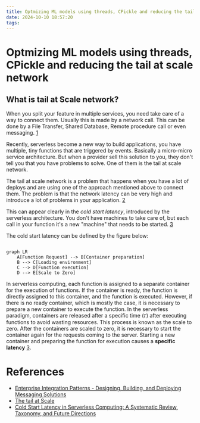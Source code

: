```yaml
---
title: Optmizing ML models using threads, CPickle and reducing the tail at scale network
date: 2024-10-10 18:57:20
tags:
---
```



# Optmizing ML models using threads, CPickle and reducing the tail at scale network

## What is tail at Scale network?

When you split your feature in multiple services, you need take care of a way to connect them. Usually this is made by a network call. This can be done by a File Transfer, Shared Database, Remote procedure call or even messaging. [1]

Recently, serverless become a new way to build applications, you have multiple, tiny functions that are triggered by events. Basically a micro-micro service architecture. But when a provider sell this solution to you, they don't tell you that you have problems to solve. One of them is the tail at scale network.

The tail at scale network is a problem that happens when you have a lot of deploys and are using one of the approach mentioned above to connect them. The problem is that the network latency can be very high and introduce a lot of problems in your application. [2]

This can appear clearly in the _cold start latency_, introduced by the serverless architecture. You don't have machines to take care of, but each call in your function it's a new "machine" that needs to be started. [3]

The cold start latency can be defined by the figure below:

```mermaid

graph LR
    A[Function Request] --> B[Container preparation]
    B --> C[Loading environment]
    C --> D[Function execution]
    D --> E[Scale to Zero]
```

In serverless computing, each function is assigned to a separate container for the execution of functions. If the container is ready, the function is directly assigned to this container, and the function is executed. However, if there is no ready container, which is mostly the case, it is necessary to prepare a new container to execute the function. In the serverless paradigm, containers are
released after a specific time (𝜏) after executing functions to avoid wasting resources. This process is known as the scale to zero. After the containers are scaled to zero, it is necessary to start the container again for the requests coming to the server. Starting a new container and preparing the
function for execution causes a **specific latency** [3].

# References

- [Enterprise Integration Patterns - Designing, Building, and Deploying Messaging Solutions][1]
- [The tail at Scale][2]
- [Cold Start Latency in Serverless Computing: A Systematic Review, Taxonomy, and Future Directions
][3]


[1]: https://www.oreilly.com/library/view/enterprise-integration-patterns/0321200683/
[2]: https://www.barroso.org/publications/TheTailAtScale.pdf
[3]: https://arxiv.org/abs/2310.08437
